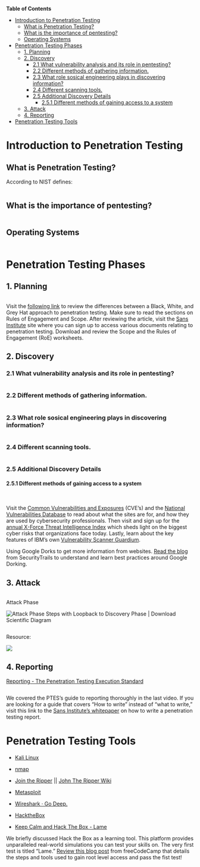 <!-- START doctoc generated TOC please keep comment here to allow auto update -->
<!-- DON'T EDIT THIS SECTION, INSTEAD RE-RUN doctoc TO UPDATE -->
**Table of Contents**   

- [Introduction to Penetration Testing](#introduction-to-penetration-testing)
  - [What is Penetration Testing?](#what-is-penetration-testing)
  - [What is the importance of pentesting?](#what-is-the-importance-of-pentesting)
  - [Operating Systems](#operating-systems)
- [Penetration Testing Phases](#penetration-testing-phases)
  - [1. Planning](#1-planning)
  - [2. Discovery](#2-discovery)
    - [2.1 What vulnerability analysis and its role in pentesting?](#21-what-vulnerability-analysis-and-its-role-in-pentesting)
    - [2.2 Different methods of gathering information.](#22-different-methods-of-gathering-information)
    - [2.3 What role sosical engineering  plays in discovering  information?](#23-what-role-sosical-engineering--plays-in-discovering--information)
    - [2.4 Different scanning tools.](#24-different-scanning-tools)
    - [2.5 Additional Discovery Details](#25-additional-discovery-details)
      - [2.5.1 Different methods of gaining access to a system](#251-different-methods-of-gaining-access-to-a-system)
  - [3. Attack](#3-attack)
  - [4. Reporting](#4-reporting)
- [Penetration Testing Tools](#penetration-testing-tools)

<!-- END doctoc generated TOC please keep comment here to allow auto update -->

# Introduction to Penetration Testing

## What is Penetration Testing?

According to NIST defines:

<img src="../images/2022-08-03-22-00-15-image.png" title="" alt="" data-align="center">

## What is the importance of pentesting?

<img src="../images/2022-08-03-22-01-07-image.png" title="" alt="" data-align="center">

## Operating Systems

<img src="../images/2022-08-03-22-02-28-image.png" title="" alt="" data-align="center">

# Penetration Testing Phases

## 1. Planning

<img src="../images/2022-08-03-22-10-04-image.png" title="" alt="" data-align="center">

Visit the [following link](https://hub.packtpub.com/penetration-testing-rules-of-engagement/) to review the differences between a Black, White, and Grey Hat approach to penetration testing. Make sure to read the sections on Rules of Engagement and Scope. After reviewing the article, visit the [Sans Institute](https://pen-testing.sans.org/resources/downloads) site where you can sign up to access various documents relating to penetration testing. Download and review the Scope and the Rules of Engagement (RoE) worksheets.

## 2. Discovery

### 2.1 What vulnerability analysis and its role in pentesting?

<img src="../images/2022-08-03-22-14-59-image.png" title="" alt="" data-align="center">

### 2.2 Different methods of gathering information.

<img title="" src="../images/2022-08-03-22-16-06-image.png" alt="" data-align="center">

### 2.3 What role sosical engineering  plays in discovering  information?

<img src="../images/2022-08-03-22-17-02-image.png" title="" alt="" data-align="center">

### 2.4 Different scanning tools.

<img src="../images/2022-08-03-22-17-29-image.png" title="" alt="" data-align="center">

### 2.5 Additional Discovery Details

#### 2.5.1 Different methods of gaining access to a system

<img src="../images/2022-08-03-22-22-46-image.png" title="" alt="" data-align="center">

<img src="../images/2022-08-03-22-23-15-image.png" title="" alt="" data-align="center">

<img src="../images/2022-08-03-22-23-43-image.png" title="" alt="" data-align="center">

<img src="../images/2022-08-03-22-24-14-image.png" title="" alt="" data-align="center">

Visit the [Common Vulnerabilities and Exposures](https://cve.mitre.org/) (CVE’s) and the [National Vulnerabilities Database](https://nvd.nist.gov/general) to read about what the sites are for, and how they are used by cybersecurity professionals. Then visit and sign up for the [annual X-Force Threat Intelligence Index](https://www.ibm.com/account/reg/us-en/signup?formid=urx-42703) which sheds light on the biggest cyber risks that organizations face today. Lastly, learn about the key features of IBM’s own [Vulnerability Scanner Guardium](https://www.ibm.com/us-en/marketplace/ibm-guardium-vulnerability-assessment). 



 Using Google Dorks to get more information from websites. [Read the blog](https://securitytrails.com/blog/google-hacking-techniques) from SecurityTrails to understand and learn best practices around Google Dorking.

## 3. Attack

<img src="../images/2022-08-03-22-49-08-image.png" title="" alt="" data-align="center">

Attack Phase

![Attack Phase Steps with Loopback to Discovery Phase | Download Scientific  Diagram](../images/Attack-Phase-Steps-with-Loopback-to-Discovery-Phase.png)

<img src="../images/2022-08-03-22-52-06-image.png" title="" alt="" data-align="center">

Resource:

![](../images/2022-08-03-22-52-30-image.png)

## 4. Reporting

[Reporting - The Penetration Testing Execution Standard](http://www.pentest-standard.org/index.php/Reporting) 

<img src="../images/2022-08-04-00-13-55-image.png" title="" alt="" data-align="center">

We covered the PTES’s guide to reporting thoroughly in the last video. If you are looking for a guide that covers “How to write” instead of “what to write,” visit this link to the [Sans Institute’s whitepaper](https://www.sans.org/reading-room/whitepapers/bestprac/paper/33343) on how to write a penetration testing report.

# Penetration Testing Tools

- [Kali Linux](https://www.kali.org/docs/introduction/what-is-kali-linux/)

- [nmap](https://nmap.org/book/man.html#man-description)

- [Join the Ripper](https://www.openwall.com/john/) || [John The Ripper Wiki](https://openwall.info/wiki/john/tutorials)

- [Metasploit](https://docs.rapid7.com/metasploit/metasploit-basics/)

- [Wireshark · Go Deep.](https://www.wireshark.org/#learnWS)

- [HacktheBox](https://www.hackthebox.com/)

- [Keep Calm and Hack The Box - Lame](https://www.freecodecamp.org/news/keep-calm-and-hack-the-box-lame/)



We briefly discussed Hack the Box as a learning tool. This platform provides unparalleled real-world simulations you can test your skills on. The very first test is titled “Lame.” [Review this blog post](https://ibm.biz/lamewalkthrough) from freeCodeCamp that details the steps and tools used to gain root level access and pass the fist test!


